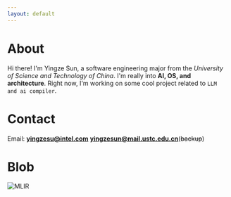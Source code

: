 ```yaml
---
layout: default
---
```


# About
Hi there! I'm Yingze Sun, a software engineering major from the _University of Science and Technology of China_. I'm really into **AI, OS, and architecture**.
Right now, I'm working on some cool project related to `LLM and ai compiler`.

# Contact 
Email: **yingzesu@intel.com**
       **yingzesun@mail.ustc.edu.cn**(~~backup~~)

# Blob
![MLIR](https://github.com/nops1ed/MLIR-learning)